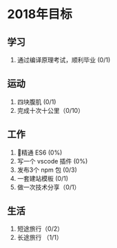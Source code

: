 # 2018年目标

## 学习

1. 通过编译原理考试，顺利毕业 (0/1)

## 运动

1. 四块腹肌 (0/1)
1. 完成十次十公里（0/10）

## 工作

1. 精通 ES6 (0%)
1. 写一个 vscode 插件 (0%)
1. 发布3个 npm 包 (0/3)
1. 一套建站模板 (0/1)
1. 做一次技术分享（0/1）

## 生活

1. 短途旅行（0/2）
1. 长途旅行 （1/1）
